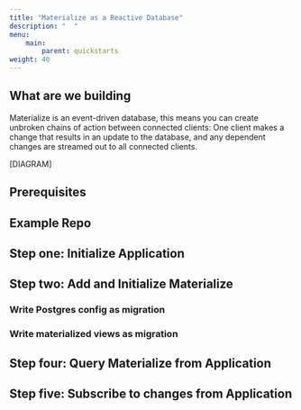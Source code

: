 ```yaml
---
title: "Materialize as a Reactive Database"
description: "  "
menu:
    main:
        parent: quickstarts
weight: 40
---
```



## What are we building

Materialize is an event-driven database, this means you can create unbroken chains of action between connected clients: One client makes a change that results in an update to the database, and any dependent changes are streamed out to all connected clients.

[DIAGRAM]

## Prerequisites

## Example Repo

## Step one: Initialize Application

## Step two: Add and Initialize Materialize

### Write Postgres config as migration

### Write materialized views as migration

## Step four: Query Materialize from Application

## Step five: Subscribe to changes from Application

